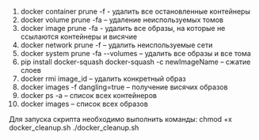 1.	docker container prune -f - удалить все остановленные контейнеры
2.	docker volume prune -fa – удаление неиспользуемых томов
3.	docker image prune -fa - удалить все образы, на которые не ссылаются контейнеры и висячие
4.	docker network prune -f – удалить неиспользуемые сети
5.	docker system prune -fa --volumes – удалить все образы и все тома
6.	pip install docker-squash
	docker-squash -с newImageName – сжатие слоев
7.	docker rmi image_id – удалить конкретный образ
8.	docker images -f dangling=true – получение висячих образов
9.	docker ps -a – список всех контейнеров
10.	docker images – список всех образов

Для запуска скрипта необходимо выполнить команды:
chmod +x docker_cleanup.sh
./docker_cleanup.sh
